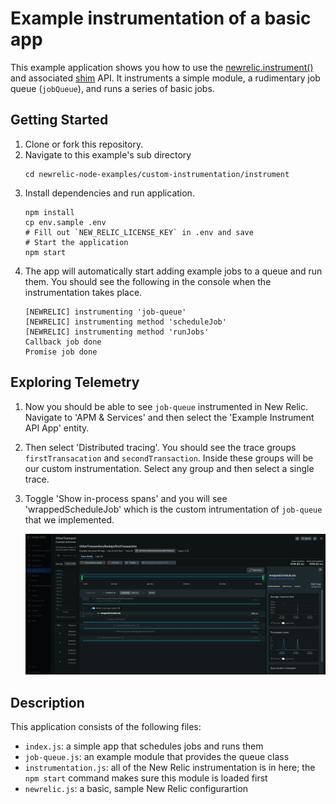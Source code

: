 # Example instrumentation of a basic app

This example application shows you how to use the [newrelic.instrument() ](https://newrelic.github.io/node-newrelic/API.html#instrument)and associated [shim](https://newrelic.github.io/node-newrelic/Shim.html) API. It instruments a simple module, a rudimentary job queue (`jobQueue`), and runs a series of basic jobs.

## Getting Started

1. Clone or fork this repository.
2. Navigate to this example's sub directory
   ```
   cd newrelic-node-examples/custom-instrumentation/instrument
   ```
3. Install dependencies and run application.
   ```
   npm install
   cp env.sample .env
   # Fill out `NEW_RELIC_LICENSE_KEY` in .env and save 
   # Start the application
   npm start
   ```
4. The app will automatically start adding example jobs to a queue and run them. You should see the following in the console when the instrumentation takes place.
   ```
   [NEWRELIC] instrumenting 'job-queue'
   [NEWRELIC] instrumenting method 'scheduleJob'
   [NEWRELIC] instrumenting method 'runJobs'
   Callback job done
   Promise job done
   ```

## Exploring Telemetry

1. Now you should be able to see `job-queue` instrumented in New Relic. Navigate to 'APM & Services' and then select the 'Example Instrument API App' entity.
2. Then select 'Distributed tracing'. You should see the trace groups `firstTransacation` and `secondTransaction`. Inside these groups will be our custom instrumentation. Select any group and then select a single trace.
3. Toggle 'Show in-process spans' and you will see 'wrappedScheduleJob' which is the custom intrumentation of `job-queue` that we implemented.

   ![1722009056265](image/README/1722009056265.png)

## Description

This application consists of the following files:

* `index.js`: a simple app that schedules jobs and runs them
* `job-queue.js`: an example module that provides the queue class
* `instrumentation.js`: all of the New Relic instrumentation is in here; the `npm start` command makes sure this module is loaded first
* `newrelic.js`: a basic, sample New Relic configurartion
